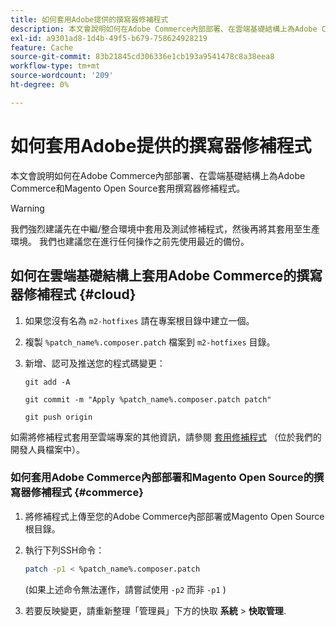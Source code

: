 ```yaml
---
title: 如何套用Adobe提供的撰寫器修補程式
description: 本文會說明如何在Adobe Commerce內部部署、在雲端基礎結構上為Adobe Commerce和Magento Open Source套用撰寫器修補程式。
exl-id: a9301ad8-1d4b-49f5-b679-758624928219
feature: Cache
source-git-commit: 83b21845cd306336e1cb193a9541478c8a38eea8
workflow-type: tm+mt
source-wordcount: '209'
ht-degree: 0%

---
```


# 如何套用Adobe提供的撰寫器修補程式

本文會說明如何在Adobe Commerce內部部署、在雲端基礎結構上為Adobe Commerce和Magento Open Source套用撰寫器修補程式。

>[!WARNING]
>
>我們強烈建議先在中繼/整合環境中套用及測試修補程式，然後再將其套用至生產環境。 我們也建議您在進行任何操作之前先使用最近的備份。

## 如何在雲端基礎結構上套用Adobe Commerce的撰寫器修補程式 {#cloud}

1. 如果您沒有名為 `m2-hotfixes` 請在專案根目錄中建立一個。
1. 複製 `%patch_name%.composer.patch` 檔案到 `m2-hotfixes` 目錄。
1. 新增、認可及推送您的程式碼變更：

   ```git
   git add -A
   ```

   ```git
   git commit -m "Apply %patch_name%.composer.patch patch"
   ```

   ```git
   git push origin
   ```

如需將修補程式套用至雲端專案的其他資訊，請參閱 [套用修補程式](https://devdocs.magento.com/cloud/project/project-patch.html) （位於我們的開發人員檔案中）。

### 如何套用Adobe Commerce內部部署和Magento Open Source的撰寫器修補程式 {#commerce}

1. 將修補程式上傳至您的Adobe Commerce內部部署或Magento Open Source根目錄。
1. 執行下列SSH命令：

   ```bash
   patch -p1 < %patch_name%.composer.patch
   ```

   (如果上述命令無法運作，請嘗試使用 `-p2` 而非 `-p1` )

1. 若要反映變更，請重新整理「管理員」下方的快取 **系統** > **快取管理**.
